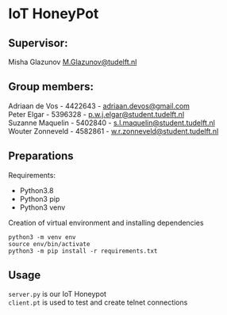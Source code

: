 # IoT HoneyPot

## Supervisor:  
Misha Glazunov M.Glazunov@tudelft.nl

## Group members:
Adriaan de Vos - 4422643 - adriaan.devos@gmail.com  
Peter Elgar - 5396328 - p.w.j.elgar@student.tudelft.nl  
Suzanne Maquelin - 5402840 - s.l.maquelin@student.tudelft.nl  
Wouter Zonneveld - 4582861 - w.r.zonneveld@student.tudelft.nl  

## Preparations
Requirements:
- Python3.8
- Python3 pip
- Python3 venv

Creation of virtual environment and installing dependencies
```shell
python3 -m venv env
source env/bin/activate
python3 -m pip install -r requirements.txt
```

## Usage
`server.py` is our IoT Honeypot  
`client.pt` is used to test and create telnet connections